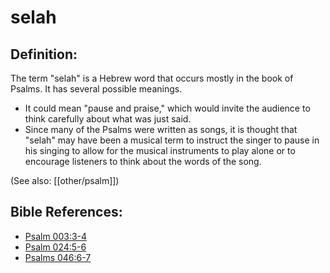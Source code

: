 # selah #

## Definition: ##

The term "selah" is a Hebrew word that occurs mostly in the book of Psalms. It has several possible meanings.

* It could mean "pause and praise," which would invite the audience to think carefully about what was just said.
* Since many of the Psalms were written as songs, it is thought that "selah" may have been a musical term to instruct the singer to pause in his singing to allow for the musical instruments to play alone or to encourage listeners to think about the words of the song.

(See also: [[other/psalm]])

## Bible References: ##

* [Psalm 003:3-4](en/tn/psa/help/03/03)
* [Psalm 024:5-6](en/tn/psa/help/24/05)
* [Psalms 046:6-7](en/tn/psa/help/46/06)